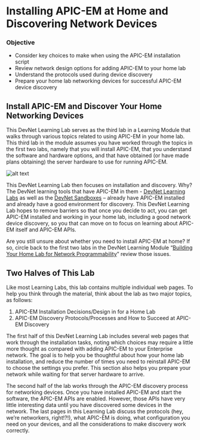 # Installing APIC-EM at Home and Discovering Network Devices
### Objective
* Consider key choices to make when using the APIC-EM installation script  
* Review network design options for adding APIC-EM to your home lab  
* Understand the protocols used during device discovery  
* Prepare your home lab networking devices for successful APIC-EM device discovery

##  Install APIC-EM and Discover Your Home Networking Devices
This DevNet Learning Lab serves as the third lab in a Learning Module that walks through various topics related to using APIC-EM in your home lab. This third lab in the module assumes you have worked through the topics in the first two labs, namely that you will install APIC-EM, that you understand the software and hardware options, and that have obtained (or have made plans obtaining) the server hardware to use for running APIC-EM.

![alt text](/posts/files/01-apic-03-apic-install-discovery/assets/images/apic-3-01.png)

This DevNet Learning Lab then focuses on installation and discovery. Why? The DevNet learning tools that have APIC-EM in them - [DevNet Learning Labs](https://learninglabs.cisco.com/tracks) as well as the [DevNet Sandboxes](https://developer.cisco.com/site/devnet/sandbox/) – already have APIC-EM installed and already have a good environment for discovery. This DevNet Learning Lab hopes to remove barriers so that once you decide to act, you can get APIC-EM installed and working in your home lab, including a good network device discovery, so you that can move on to focus on learning about APIC-EM itself and APIC-EM APIs.

Are you still unsure about whether you need to install APIC-EM at home? If so, circle back to the first two labs in the DevNet Learning Module “[Building Your Home Lab for Network Programmability](https://learninglabs.cisco.com/modules/home-lab-network)” review those issues.

## Two Halves of This Lab
Like most Learning Labs, this lab contains multiple individual web pages. To help you think through the material, think about the lab as two major topics, as follows:
1. APIC-EM Installation Decisions/Design in for a Home Lab
2. APIC-EM Discovery Protocols/Processes and How to Succeed at APIC-EM Discovery

The first half of this DevNet Learning Lab includes several web pages that work through the installation tasks, noting which choices may require a little more thought as compared with adding APIC-EM to your Enterprise network. The goal is to help you be thoughtful about how your home lab installation, and reduce the number of times you need to reinstall APIC-EM to choose the settings you prefer. This section also helps you prepare your network while waiting for that server hardware to arrive.

The second half of the lab works through the APIC-EM discovery process for networking devices. Once you have installed APIC-EM and start the software, the APIC-EM APIs are enabled. However, those APIs have very little interesting data until you have discovered some devices in the network. The last pages in this Learning Lab discuss the protocols (hey, we’re networkers, right!?!), what APIC-EM is doing, what configuration you need on your devices, and all the considerations to make discovery work correctly.
